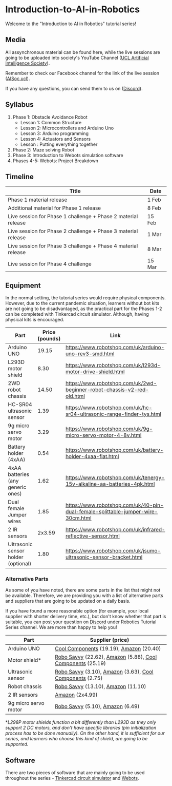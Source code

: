 # Introduction-to-AI-in-Robotics

Welcome to the "Introduction to AI in Robotics" tutorial series!

## Media

All assynchronous material can be found here, while the live sessions are going to be uploaded into society's YouTube Channel ([UCL Artificial Intelligence Society](https://www.youtube.com/channel/UC-5Whp878nPjOqKaL0tsDoA)).

Remember to check our Facebook channel for the link of the live session ([AISoc.ucl](https://www.facebook.com/AISoc.ucl)).

If you have any questions, you can send them to us on ([Discord](https://discord.gg/KSUZuQx)). 

## Syllabus

1. Phase 1: Obstacle Avoidance Robot
   - Lesson 1: Common Structure
   - Lesson 2: Microcontrollers and Arduino Uno
   - Lesson 3: Arduino programming
   - Lesson 4: Actuators and Sensors
   - Lesson : Putting everything together
2. Phase 2: Maze solving Robot
3. Phase 3: Introduction to Webots simulation software
4. Phases 4-5: Webots: Project Breakdown

## Timeline

| Title | Date |
| --- | --- |
| Phase 1 material release | 1 Feb |
| Additional material for Phase 1 release | 8 Feb |
| Live session for Phase 1 challenge + Phase 2 material release | 15 Feb |
| Live session for Phase 2 challenge + Phase 3 material release | 1 Mar |
| Live session for Phase 3 challenge + Phase 4 material release | 8 Mar |
| Live session for Phase 4 challenge | 15 Mar |


## Equipment

In the normal setting, the tutorial series would require physical components. However, due to the current pandemic situation, learners without bot kits are not going to be disadvantaged, as the practical part for the Phases 1-2 can be completed with Tinkercad circuit simulator. 
Although, having physical kits is encouraged.

| Part | Price (pounds) | Link |
| --- | --- | --- |
| Arduino UNO | 19.15 | https://www.robotshop.com/uk/arduino-uno-rev3-smd.html |
| L293D motor shield | 8.30 | https://www.robotshop.com/uk/l293d-motor-drive-shield.html |
| 2WD robot chassis | 14.50 | https://www.robotshop.com/uk/2wd-beginner-robot-chassis-v2-red-old.html |
| HC-SR04 ultrasonic sensor | 1.39 | https://www.robotshop.com/uk/hc-sr04-ultrasonic-range-finder-tys.html |
| 9g micro servo motor | 3.29 | https://www.robotshop.com/uk/9g-micro-servo-motor-4-8v.html |
| Battery holder (4xAA) | 0.54 | https://www.robotshop.com/uk/battery-holder-4xaa-flat.html |
| 4xAA batteries (any generic ones) | 1.62 | https://www.robotshop.com/uk/tenergy-15v-alkaline-aa-batteries-4pk.html |
| Dual female Jumper wires | 1.85 | https://www.robotshop.com/uk/40-pin-dual-female-splittable-jumper-wire-30cm.html |
| 2 IR sensors | 2x3.59 | https://www.robotshop.com/uk/infrared-reflective-sensor.html |
| Ultrasonic sensor holder (optional) | 1.80 | https://www.robotshop.com/uk/jsumo-ultrasonic-sensor-bracket.html |

### Alternative Parts

As some of you have noted, there are some parts in the list that might not be available. Therefore, we are providing you with a list of alternative parts and suppliers that are going to be updated on a daily basis. 

If you have found a more reasonable option (for example, your local supplier with shorter delivery time, etc.), but don't know whether that part is suitable, you can post your question on [Discord](https://discord.gg/KSUZuQx) under Robotics Tutorial Series channel. We are more than happy to help you!

 | Part | Supplier (price) |
| --- | --- |
| Arduino UNO | [Cool Components](https://coolcomponents.co.uk/collections/arduino-original-boards/products/arduino-uno-revision-3) (19.19), [Amazon](https://www.amazon.co.uk/Arduino-A000066-ARDUINO-UNO-REV3/dp/B008GRTSV6/ref=sr_1_3?dchild=1&keywords=arduino+uno&qid=1613470004&sr=8-3) (20.40) |
| Motor shield* | [Robo Savvy](https://robosavvy.com/store/dagu-commotion-motor-driver-shield.html) (22.62), [Amazon](https://www.amazon.co.uk/Hobby-Components-Ltd-Shield-Electronics/dp/B00D86NZBY) (5.88), [Cool Components](https://coolcomponents.co.uk/collections/arduino-shields/products/arduino-motor-shield-rev3 ) (25.19) |
| Ultrasonic sensor | [Robo Savvy](https://robosavvy.com/store/ultrasonic-distance-sensor-hc-sr04.html) (3.10), [Amazon](https://www.amazon.co.uk/HILABEE-Ultrasonic-Distance-Measuring-Transducer/dp/B07SKT2P5F/ref=sr_1_8?crid=3B1PKC297AQ7W&dchild=1&keywords=hc-sr04+ultrasonic+sensor&qid=1613469858&s=electronics&sprefix=HC-%2Celectronics%2C282&sr=1-8) (3.63), [Cool Components](https://coolcomponents.co.uk/products/ultrasonic-distance-sensor-hc-sr04-with-jumper-wires?_pos=4&_sid=eb7df3e45&_ss=r) (2.75) |
| Robot chassis | [Robo Savvy](https://robosavvy.com/store/dagu-magician-chassis.html) (13.10), [Amazon](https://www.amazon.co.uk/Chassis-Intelligent-Tracking-Encoder-Raspberry/dp/B076BPY2L3/ref=sr_1_4?crid=221KNRGTSCR2F&dchild=1&keywords=2wd+robot+car+chassis&qid=1613469972&sprefix=2wd+robot%2Celectronics%2C354&sr=8-4) (11.10) |
| 2 IR sensors | [Amazon](https://www.amazon.co.uk/HALJIA-Infrared-Avoidance-Reflective-photoelectric/dp/B06Y1KB536/ref=sr_1_7?dchild=1&keywords=ir+sensor+module&qid=1613470037&sr=8-7 ) (2x4.99) |
| 9g micro servo motor| [Robo Savvy](https://robosavvy.com/store/dagu-9g-2-kg-cm-micro-servo-motor.html) (5.10), [Amazon](https://www.amazon.co.uk/HaavPoois-Helicopter-Airplane-Walking-Control/dp/B08L4ZNY8K/ref=sr_1_12?crid=H3YEHBE06TLV&dchild=1&keywords=servo+motor+sg90&qid=1613470114&sprefix=servo+motor%2Caps%2C287&sr=8-12) (6.49) |

**L298P motor shields function a bit differently than L293D as they only support 2 DC motors, and don't have specific libraries (pin initialization process has to be done manually). On the other hand, it is sufficient for our series, and learners who choose this kind of shield, are going to be supported.*

## Software

There are two pieces of software that are mainly going to be used throughout the series - [Tinkercad circuit simulator](https://www.tinkercad.com/) and [Webots](https://cyberbotics.com).
